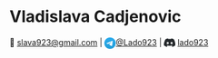 # Vladislava Cadjenovic
📧 slava923@gmail.com | [<img align="center" alt="rsschool" width="20px"  src="assets\tg-logo.png" />](t.me/@Lado923)[@Lado923](t.me/lado923) | [<img align="center" alt="rsschool" width="20px"  src="assets\Discord-Logo-Black.png" />](https://discord.com/users/AXELAREDZ#2908) [lado923](https://discord.com/users/lado923#4487)